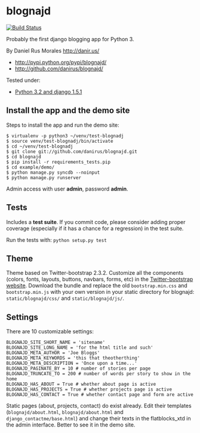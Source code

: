 # blognajd

[![Build Status](https://travis-ci.org/danirus/blognajd.png)](https://travis-ci.org/danirus/blognajd)

Probably the first django blogging app for Python 3.

By Daniel Rus Morales <http://danir.us/>

* http://pypi.python.org/pypi/blognajd/
* http://github.com/danirus/blognajd/

Tested under:

* [Python 3.2 and django 1.5.1](http://buildbot.danir.us/builders/blognajd-py32dj15)


## Install the app and the demo site

Steps to install the app and run the demo site:

    $ virtualenv -p python3 ~/venv/test-blognadj
    $ source venv/test-blognadj/bin/activate
    $ cd ~/venv/test-blognadj
    $ git clone git://github.com/danirus/blognajd.git
    $ cd blognajd
    $ pip install -r requirements_tests.pip
    $ cd example/demo/
    $ python manage.py syncdb --noinput
    $ python manage.py runserver

Admin access with user **admin**, password **admin**.


## Tests

Includes a **test suite**. If you commit code, please consider adding proper coverage (especially if it has a chance for a regression) in the test suite.

Run the tests with:  ``python setup.py test``


## Theme

Theme based on Twitter-bootstrap 2.3.2. Customize all the components (colors, fonts, layouts, buttons, navbars, forms, etc) in the [Twitter-bootstrap website](http://twitter.github.io/bootstrap/customize.html). Download the bundle and replace the old `bootstrap.min.css` and `bootstrap.min.js` with your own version in your static directory for blognajd: `static/blognajd/css/` and `static/blognajd/js/`.


## Settings

There are 10 customizable settings:

    BLOGNAJD_SITE_SHORT_NAME = 'sitename'
    BLOGNAJD_SITE_LONG_NAME = 'for the html title and such'
    BLOGNAJD_META_AUTHOR = 'Joe Bloggs'
    BLOGNAJD_META_KEYWORDS = 'this that theotherthing'
    BLOGNAJD_META_DESCRIPTION = 'Once upon a time...'
    BLOGNAJD_PAGINATE_BY = 10 # number of stories per page
    BLOGNAJD_TRUNCATE_TO = 200 # number of words per story to show in the home
    BLOGNAJD_HAS_ABOUT = True # whether about page is active
    BLOGNAJD_HAS_PROJECTS = True # whether projects page is active
    BLOGNAJD_HAS_CONTACT = True # whether contact page and form are active

Static pages (about, projects, contact) do exist already. Edit their templates (`blognajd/about.html`, `blognajd/about.html` and `django_contactme/base.html`) and change their texts in the flatblocks_xtd in the admin interface. Better to see it in the demo site.
